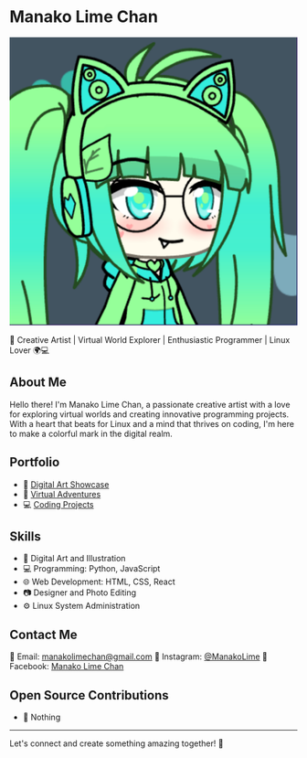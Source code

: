 # Manako Lime Chan

![Profile Banner](profile.png)

🌱 Creative Artist | Virtual World Explorer | Enthusiastic Programmer | Linux Lover 🌍💻

## About Me

Hello there! I'm Manako Lime Chan, a passionate creative artist with a love for exploring virtual worlds and creating innovative programming projects. With a heart that beats for Linux and a mind that thrives on coding, I'm here to make a colorful mark in the digital realm.

## Portfolio

- 🎨 [Digital Art Showcase](#)
- 🚀 [Virtual Adventures](#)
- 💻 [Coding Projects](#)

## Skills

- 🎨 Digital Art and Illustration
- 💻 Programming: Python, JavaScript
- 🌐 Web Development: HTML, CSS, React
- 📷 Designer and Photo Editing
- ⚙️ Linux System Administration

## Contact Me

📧 Email: manakolimechan@gmail.com
📱 Instagram: [@ManakoLime](https://www.instagram.com/manakolimechan)
📖 Facebook: [Manako Lime Chan](https://www.facebook.com/profile.php?id=61550327999256)

## Open Source Contributions

- 🌟 Nothing

---

Let's connect and create something amazing together! 🚀

